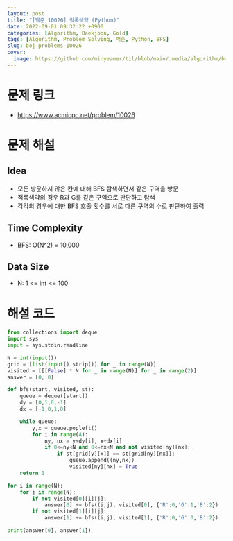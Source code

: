 ```yaml
---
layout: post
title: "[백준 10026] 적록색약 (Python)"
date: 2022-09-01 09:32:22 +0900
categories: [Algorithm, Baekjoon, Gold]
tags: [Algorithm, Problem Solving, 백준, Python, BFS]
slug: boj-problems-10026
cover:
  image: https://github.com/minyeamer/til/blob/main/.media/algorithm/boj-logo.png?raw=true
---
```


# 문제 링크
- https://www.acmicpc.net/problem/10026

# 문제 해설

## Idea
- 모든 방문하지 않은 칸에 대해 BFS 탐색하면서 같은 구역을 방문
- 적록색약의 경우 R과 G를 같은 구역으로 판단하고 탐색
- 각각의 경우에 대한 BFS 호출 횟수를 서로 다른 구역의 수로 판단하여 출력

## Time Complexity
- BFS: O(N^2) = 10,000

## Data Size
- N: 1 <= int <= 100

# 해설 코드

```python
from collections import deque
import sys
input = sys.stdin.readline

N = int(input())
grid = [list(input().strip()) for _ in range(N)]
visited = [[[False] * N for _ in range(N)] for _ in range(2)]
answer = [0, 0]

def bfs(start, visited, st):
    queue = deque([start])
    dy = [0,1,0,-1]
    dx = [-1,0,1,0]

    while queue:
        y,x = queue.popleft()
        for i in range(4):
            ny, nx = y+dy[i], x+dx[i]
            if 0<=ny<N and 0<=nx<N and not visited[ny][nx]:
                if st[grid[y][x]] == st[grid[ny][nx]]:
                    queue.append((ny,nx))
                    visited[ny][nx] = True
    return 1

for i in range(N):
    for j in range(N):
        if not visited[0][i][j]:
            answer[0] += bfs((i,j), visited[0], {'R':0,'G':1,'B':2})
        if not visited[1][i][j]:
            answer[1] += bfs((i,j), visited[1], {'R':0,'G':0,'B':2})

print(answer[0], answer[1])
```